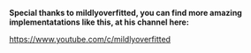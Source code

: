 

**Special thanks to mildlyoverfitted, you can find more amazing implementatations like this, at his channel here:**

https://www.youtube.com/c/mildlyoverfitted
